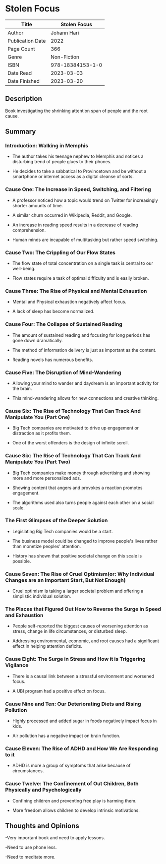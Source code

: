 # Stolen Focus

| Title            | Stolen Focus     |
|------------------|------------------|
| Author           | Johann Hari      |
| Publication Date | 2022             |
| Page Count       | 366              |
| Genre            | Non-Fiction      |
| ISBN             | 978-18384153-1-0 |
| Date Read        | 2023-03-03       |
| Date Finished    | 2023-03-20       |

## Description

Book investigating the shrinking attention span of people and the root cause.

## Summary

### Introduction: Walking in Memphis

- The author takes his teenage nephew to Memphis and notices a disturbing trend of people glues to their phones. 

- He decides to take a sabbatical to Provincetown and be without a smartphone or internet access as a digital cleanse of sorts.

### Cause One: The Increase in Speed, Switching, and Filtering

- A professor noticed how a topic would trend on Twitter for increasingly shorter amounts of time.

- A similar churn occurred in Wikipedia, Reddit, and Google.  

- An increase in reading speed results in a decrease of reading comprehension. 

- Human minds are incapable of multitasking but rather speed switching.

### Cause Two: The Crippling of Our Flow States

- The flow state of total concentration on a single task is central to our well-being.  

- Flow states require a task of optimal difficulty and is easily broken.  

### Cause Three: The Rise of Physical and Mental Exhaustion

- Mental and Physical exhaustion negatively affect focus.  

- A lack of sleep has become normalized.  

### Cause Four: The Collapse of Sustained Reading

- The amount of sustained reading and focusing for long periods has gone down dramatically.  

- The method of information delivery is just as important as the content.  

- Reading novels has numerous benefits.  

### Cause Five: The Disruption of Mind-Wandering

- Allowing your mind to wander and daydream is an important activity for the brain.  

- This mind-wandering allows for new connections and creative thinking.  

### Cause Six: The Rise of Technology That Can Track And Manipulate You (Part One)

- Big Tech companies are motivated to drive up engagement or distraction as it profits them.  

- One of the worst offenders is the design of infinite scroll.  

### Cause Six: The Rise of Technology That Can Track And Manipulate You (Part Two)

- Big Tech companies make money through advertising and showing more and more personalized ads.

- Showing content that angers and provokes a reaction promotes engagement.  

- The algorithms used also turns people against each other on a social scale.  

### The First Glimpses of the Deeper Solution

- Legislating Big Tech companies would be a start.  

- The business model could be changed to improve people's lives rather than monetize peoples' attention.  

- History has shown that positive societal change on this scale is possible.  

### Cause Seven: The Rise of Cruel Optimism(or: Why Individual Changes are an Important Start, But Not Enough)

- Cruel optimism is taking a larger societal problem and offering a simplistic individual solution.  

### The Places that Figured Out How to Reverse the Surge in Speed and Exhaustion

- People self-reported the biggest causes of worsening attention as stress, change in life circumstances, or disturbed sleep.  

- Addressing environmental, economic, and root causes had a significant effect in helping attention deficits.

### Cause Eight: The Surge in Stress and How it is Triggering Vigilance

- There is a causal link between a stressful environment and worsened focus.  

- A UBI program had a positive effect on focus.  

### Cause Nine and Ten: Our Deteriorating Diets and Rising Pollution 

- Highly processed and added sugar in foods negatively impact focus in kids.  

- Air pollution has a negative impact on brain function.  

### Cause Eleven: The Rise of ADHD and How We Are Responding to it

- ADHD is more a group of symptoms that arise because of circumstances.  

### Cause Twelve: The Confinement of Out Children, Both Physically and Psychologically

- Confining children and preventing free play is harming them.  

- More freedom allows children to develop intrinsic motivations.  

## Thoughts and Opinions

-Very important book and need to apply lessons.

-Need to use phone less.

-Need to meditate more. 
